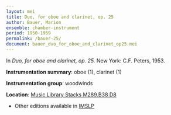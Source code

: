 ```yaml
---
layout: mei
title: Duo, for oboe and clarinet, op. 25
author: Bauer, Marion
ensemble: chamber-instrument
period: 1950-1959
permalink: /bauer-25/
document: bauer_duo_for_oboe_and_clarinet_op25.mei  
---
```


In *Duo, for oboe and clarinet, op. 25.* New York: C.F. Peters, 1953.

**Instrumentation summary**: oboe (1), clarinet (1)

**Instrumentation group**: woodwinds

**Location**: <a href="https://tufts-primo.hosted.exlibrisgroup.com/permalink/f/bnf7qa/01TUN_ALMA21107892370003851" target="_blank">Music Library Stacks M289.B38 D8</a>
- Other editions available in <a href="https://imslp.org/wiki/Duo_for_Oboe_and_Clarinet%2C_Op.25_(Bauer%2C_Marion)" target="_blank">IMSLP</a>
